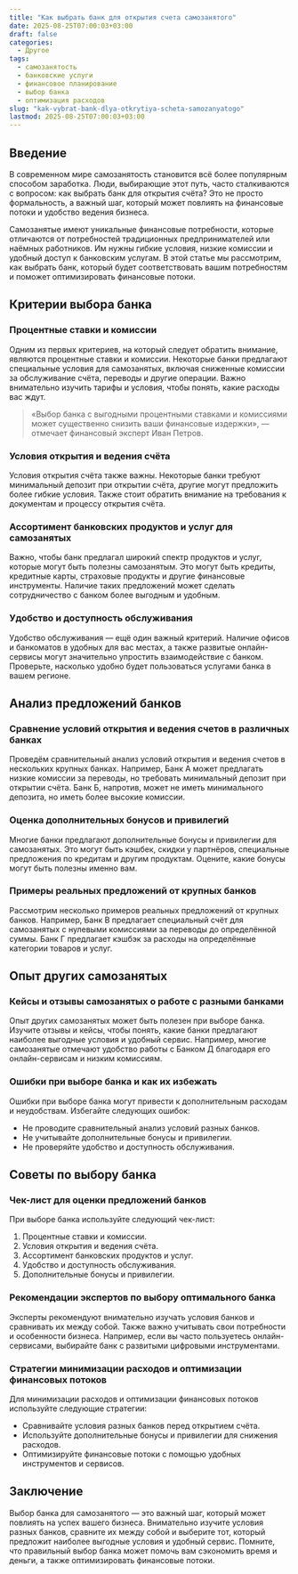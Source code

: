 ```yaml
---
title: "Как выбрать банк для открытия счета самозанятого"
date: 2025-08-25T07:00:03+03:00
draft: false
categories:
  - Другое
tags:
  - самозанятость
  - банковские услуги
  - финансовое планирование
  - выбор банка
  - оптимизация расходов
slug: "kak-vybrat-bank-dlya-otkrytiya-scheta-samozanyatogo"
lastmod: 2025-08-25T07:00:03+03:00
---
```


## Введение

В современном мире самозанятость становится всё более популярным способом заработка. Люди, выбирающие этот путь, часто сталкиваются с вопросом: как выбрать банк для открытия счёта? Это не просто формальность, а важный шаг, который может повлиять на финансовые потоки и удобство ведения бизнеса.

Самозанятые имеют уникальные финансовые потребности, которые отличаются от потребностей традиционных предпринимателей или наёмных работников. Им нужны гибкие условия, низкие комиссии и удобный доступ к банковским услугам. В этой статье мы рассмотрим, как выбрать банк, который будет соответствовать вашим потребностям и поможет оптимизировать финансовые потоки.

## Критерии выбора банка

### Процентные ставки и комиссии

Одним из первых критериев, на который следует обратить внимание, являются процентные ставки и комиссии. Некоторые банки предлагают специальные условия для самозанятых, включая сниженные комиссии за обслуживание счёта, переводы и другие операции. Важно внимательно изучить тарифы и условия, чтобы понять, какие расходы вас ждут.

> «Выбор банка с выгодными процентными ставками и комиссиями может существенно снизить ваши финансовые издержки», — отмечает финансовый эксперт Иван Петров.

### Условия открытия и ведения счёта

Условия открытия счёта также важны. Некоторые банки требуют минимальный депозит при открытии счёта, другие могут предложить более гибкие условия. Также стоит обратить внимание на требования к документам и процессу открытия счёта.

### Ассортимент банковских продуктов и услуг для самозанятых

Важно, чтобы банк предлагал широкий спектр продуктов и услуг, которые могут быть полезны самозанятым. Это могут быть кредиты, кредитные карты, страховые продукты и другие финансовые инструменты. Наличие таких предложений может сделать сотрудничество с банком более выгодным и удобным.

### Удобство и доступность обслуживания

Удобство обслуживания — ещё один важный критерий. Наличие офисов и банкоматов в удобных для вас местах, а также развитые онлайн-сервисы могут значительно упростить взаимодействие с банком. Проверьте, насколько удобно будет пользоваться услугами банка в вашем регионе.

## Анализ предложений банков

### Сравнение условий открытия и ведения счетов в различных банках

Проведём сравнительный анализ условий открытия и ведения счетов в нескольких крупных банках. Например, Банк А может предлагать низкие комиссии за переводы, но требовать минимальный депозит при открытии счёта. Банк Б, напротив, может не иметь минимального депозита, но иметь более высокие комиссии.

### Оценка дополнительных бонусов и привилегий

Многие банки предлагают дополнительные бонусы и привилегии для самозанятых. Это могут быть кэшбек, скидки у партнёров, специальные предложения по кредитам и другим продуктам. Оцените, какие бонусы могут быть полезны именно вам.

### Примеры реальных предложений от крупных банков

Рассмотрим несколько примеров реальных предложений от крупных банков. Например, Банк В предлагает специальный счёт для самозанятых с нулевыми комиссиями за переводы до определённой суммы. Банк Г предлагает кэшбэк за расходы на определённые категории товаров и услуг.

## Опыт других самозанятых

### Кейсы и отзывы самозанятых о работе с разными банками

Опыт других самозанятых может быть полезен при выборе банка. Изучите отзывы и кейсы, чтобы понять, какие банки предлагают наиболее выгодные условия и удобный сервис. Например, многие самозанятые отмечают удобство работы с Банком Д благодаря его онлайн-сервисам и низким комиссиям.

### Ошибки при выборе банка и как их избежать

Ошибки при выборе банка могут привести к дополнительным расходам и неудобствам. Избегайте следующих ошибок:
* Не проводите сравнительный анализ условий разных банков.
* Не учитывайте дополнительные бонусы и привилегии.
* Не проверяйте удобство и доступность обслуживания.

## Советы по выбору банка

### Чек-лист для оценки предложений банков

При выборе банка используйте следующий чек-лист:
1. Процентные ставки и комиссии.
2. Условия открытия и ведения счёта.
3. Ассортимент банковских продуктов и услуг.
4. Удобство и доступность обслуживания.
5. Дополнительные бонусы и привилегии.

### Рекомендации экспертов по выбору оптимального банка

Эксперты рекомендуют внимательно изучать условия банков и сравнивать их между собой. Также важно учитывать свои потребности и особенности бизнеса. Например, если вы часто пользуетесь онлайн-сервисами, выбирайте банк с развитыми цифровыми инструментами.

### Стратегии минимизации расходов и оптимизации финансовых потоков

Для минимизации расходов и оптимизации финансовых потоков используйте следующие стратегии:
* Сравнивайте условия разных банков перед открытием счёта.
* Используйте дополнительные бонусы и привилегии для снижения расходов.
* Оптимизируйте финансовые потоки с помощью удобных инструментов и сервисов.

## Заключение

Выбор банка для самозанятого — это важный шаг, который может повлиять на успех вашего бизнеса. Внимательно изучите условия разных банков, сравните их между собой и выберите тот, который предложит наиболее выгодные условия и удобный сервис. Помните, что правильный выбор банка может помочь вам сэкономить время и деньги, а также оптимизировать финансовые потоки.
